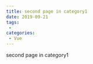 ```yaml
---
title: second page in category1
date: 2019-09-21
tags:
 - 
categories:
 - Vue
---
```


second page in category1